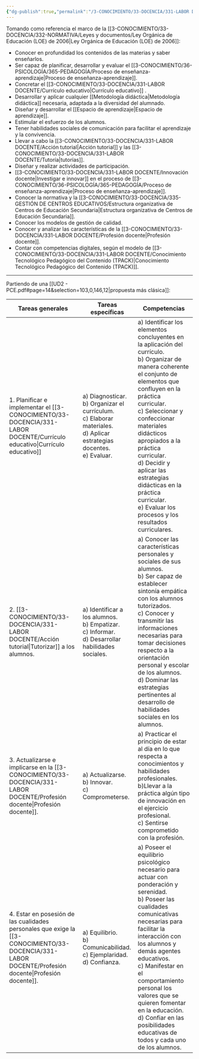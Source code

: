 ```yaml
---
{"dg-publish":true,"permalink":"/3-CONOCIMIENTO/33-DOCENCIA/331-LABOR DOCENTE/Competencias profesionales del docente/"}
---
```


Tomando como referencia el marco de la [[3-CONOCIMIENTO/33-DOCENCIA/332-NORMATIVA/Leyes y documentos/Ley Orgánica de Educación (LOE) de 2006\|Ley Orgánica de Educación (LOE) de 2006]]:
- Conocer en profundidad los contenidos de las materias y saber enseñarlos.
- Ser capaz de planificar, desarrollar y evaluar el [[3-CONOCIMIENTO/36-PSICOLOGÍA/365-PEDAGOGÍA/Proceso de enseñanza-aprendizaje\|Proceso de enseñanza-aprendizaje]].
- Concretar el [[3-CONOCIMIENTO/33-DOCENCIA/331-LABOR DOCENTE/Currículo educativo\|Currículo educativo]] .
- Desarrollar y aplicar cualquier [[Metodología didáctica\|Metodología didáctica]] necesaria, adaptada a la diversidad del alumnado.
- Diseñar y desarrollar el [[Espacio de aprendizaje\|Espacio de aprendizaje]].
- Estimular el esfuerzo de los alumnos.
- Tener habilidades sociales de comunicación para facilitar el aprendizaje y la convivencia.
- Llevar a cabo la [[3-CONOCIMIENTO/33-DOCENCIA/331-LABOR DOCENTE/Acción tutorial\|Acción tutorial]] y las [[3-CONOCIMIENTO/33-DOCENCIA/331-LABOR DOCENTE/Tutoría\|tutorías]].
- Diseñar y realizar actividades de participación.
- [[3-CONOCIMIENTO/33-DOCENCIA/331-LABOR DOCENTE/Innovación docente\|Investigar e innovar]] en el proceso de [[3-CONOCIMIENTO/36-PSICOLOGÍA/365-PEDAGOGÍA/Proceso de enseñanza-aprendizaje\|Proceso de enseñanza-aprendizaje]].
- Conocer la normativa y la [[3-CONOCIMIENTO/33-DOCENCIA/335-GESTIÓN DE CENTROS EDUCATIVOS/Estructura organizativa de Centros de Educación Secundaria\|Estructura organizativa de Centros de Educación Secundaria]].
- Conocer los modelos de gestión de calidad.
- Conocer y analizar las características de la [[3-CONOCIMIENTO/33-DOCENCIA/331-LABOR DOCENTE/Profesión docente\|Profesión docente]].
- Contar con competencias digitales, según el modelo de [[3-CONOCIMIENTO/33-DOCENCIA/331-LABOR DOCENTE/Conocimiento Tecnológico Pedagógico del Contenido (TPACK)\|Conocimiento Tecnológico Pedagógico del Contenido (TPACK)]].

---

Partiendo de una [[UD2 - PCE.pdf#page=14&selection=103,0,146,12|propuesta más clásica]]:

| Tareas generales                                                                      | Tareas específicas                                                                                                            | Competencias                                                                                                                                                                                                                                                                                                                                                                                                           |
| ------------------------------------------------------------------------------------- | ----------------------------------------------------------------------------------------------------------------------------- | ---------------------------------------------------------------------------------------------------------------------------------------------------------------------------------------------------------------------------------------------------------------------------------------------------------------------------------------------------------------------------------------------------------------------- |
| 1. Planificar e implementar el [[3-CONOCIMIENTO/33-DOCENCIA/331-LABOR DOCENTE/Currículo educativo\|Currículo educativo]]                                | a) Diagnosticar.<br>b) Organizar el currículum.<br>c) Elaborar materiales.<br>d) Aplicar estrategias docentes.<br>e) Evaluar. | a) Identificar los elementos concluyentes en la aplicación del currículo. <br>b) Organizar de manera coherente el conjunto de elementos que confluyen en la práctica curricular. <br>c) Seleccionar y confeccionar materiales didácticos apropiados a la práctica curricular. <br>d) Decidir y aplicar las estrategias didácticas en la práctica curricular.<br>e) Evaluar los procesos y los resultados curriculares. |
| 2. [[3-CONOCIMIENTO/33-DOCENCIA/331-LABOR DOCENTE/Acción tutorial\|Tutorizar]] a los alumnos.                                      | a) Identificar a los alumnos.<br>b) Empatizar.<br>c) Informar. <br>d) Desarrollar habilidades sociales.                       | a) Conocer las características personales y sociales de sus alumnos. <br>b) Ser capaz de establecer sintonía empática con los alumnos tutorizados. <br>c) Conocer y transmitir las informaciones necesarias para tomar decisiones respecto a la orientación personal y escolar de los alumnos. <br>d) Dominar las estrategias pertinentes al desarrollo de habilidades sociales en los alumnos.                        |
| 3. Actualizarse e implicarse en la [[3-CONOCIMIENTO/33-DOCENCIA/331-LABOR DOCENTE/Profesión docente\|Profesión docente]].                             | a) Actualizarse. <br>b) Innovar. <br>c) Comprometerse.                                                                        | a) Practicar el principio de estar al día en lo que respecta a conocimientos y habilidades profesionales. <br>b)Llevar a la práctica algún tipo de innovación en el ejercicio profesional. <br>c) Sentirse comprometido con la profesión.                                                                                                                                                                              |
| 4. Estar en posesión de las cualidades personales que exige la [[3-CONOCIMIENTO/33-DOCENCIA/331-LABOR DOCENTE/Profesión docente\|Profesión docente]]. | a) Equilibrio. <br>b) Comunicabilidad. <br>c) Ejemplaridad. <br>d) Confianza.                                                 | a) Poseer el equilibrio psicológico necesario para actuar con ponderación y serenidad. <br>b) Poseer las cualidades comunicativas necesarias para facilitar la interacción con los alumnos y demás agentes educativos. <br>c) Manifestar en el comportamiento personal los valores que se quieren fomentar en la educación. <br>d) Confiar en las posibilidades educativas de todos y cada uno de los alumnos.         |
